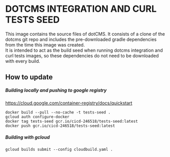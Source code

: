 # DOTCMS INTEGRATION AND CURL TESTS SEED

This image contains the source files of dotCMS.  It consists of a clone of the dotcms git repo and includes the pre-downloaded gradle dependencies from the time this image was created.  
It is intended to act as the build seed when running dotcms integration and curl tests images, so these dependencies do not need to be downloaded with every build.

## How to update

##### Building locally and pushing to google registry
https://cloud.google.com/container-registry/docs/quickstart
```
docker build --pull --no-cache -t tests-seed .
gcloud auth configure-docker
docker tag tests-seed gcr.io/cicd-246518/tests-seed:latest
docker push gcr.io/cicd-246518/tests-seed:latest
```

##### Building with gcloud
```
gcloud builds submit --config cloudbuild.yaml .
```